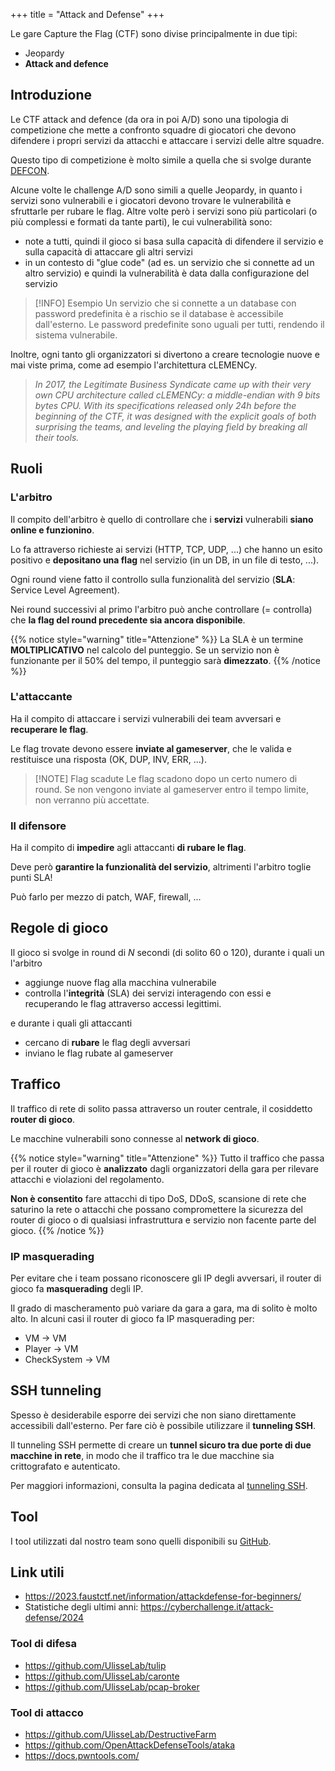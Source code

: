 +++
title = "Attack and Defense"
+++

Le gare Capture the Flag (CTF) sono divise principalmente in due tipi:

- Jeopardy
- **Attack and defence**

## Introduzione

Le CTF attack and defence (da ora in poi A/D) sono una tipologia di competizione che mette a confronto squadre di giocatori che devono difendere i propri servizi da attacchi e attaccare i servizi delle altre squadre.

Questo tipo di competizione è molto simile a quella che si svolge durante [DEFCON].

[DEFCON]: https://en.wikipedia.org/wiki/DEF_CON#Capture_the_flag

Alcune volte le challenge A/D sono simili a quelle Jeopardy, in quanto i servizi sono vulnerabili e i giocatori devono trovare le vulnerabilità e sfruttarle per rubare le flag. Altre volte però i servizi sono più particolari (o più complessi e formati da tante parti), le cui vulnerabilità sono:

- note a tutti, quindi il gioco si basa sulla capacità di difendere il servizio e sulla capacità di attaccare gli altri servizi
- in un contesto di "glue code" (ad es. un servizio che si connette ad un altro servizio) e quindi la vulnerabilità è data dalla configurazione del servizio

> [!INFO] Esempio
> Un servizio che si connette a un database con password predefinita è a rischio se il database è accessibile dall'esterno. Le password predefinite sono uguali per tutti, rendendo il sistema vulnerabile.

Inoltre, ogni tanto gli organizzatori si divertono a creare tecnologie nuove e mai viste prima, come ad esempio l'architettura cLEMENCy.

> _In 2017, the Legitimate Business Syndicate came up with their very own CPU architecture called cLEMENCy: a middle-endian with 9 bits bytes CPU. With its specifications released only 24h before the beginning of the CTF, it was designed with the explicit goals of both surprising the teams, and leveling the playing field by breaking all their tools._

## Ruoli

### L'arbitro

Il compito dell'arbitro è quello di controllare che i **servizi** vulnerabili **siano online e funzionino**.

Lo fa attraverso richieste ai servizi (HTTP, TCP, UDP, ...) che hanno un esito positivo e **depositano una flag** nel servizio (in un DB, in un file di testo, ...).

Ogni round viene fatto il controllo sulla funzionalità del servizio (**SLA**: Service Level Agreement).

Nei round successivi al primo l'arbitro può anche controllare (= controlla) che **la flag del round precedente sia ancora disponibile**.

{{% notice style="warning" title="Attenzione" %}}
La SLA è un termine **MOLTIPLICATIVO** nel calcolo del punteggio. Se un servizio non è funzionante per il 50% del tempo, il punteggio sarà **dimezzato**.
{{% /notice %}}

### L'attaccante

Ha il compito di attaccare i servizi vulnerabili dei team avversari e **recuperare le flag**.

Le flag trovate devono essere **inviate al gameserver**, che le valida e restituisce una risposta (OK, DUP, INV, ERR, ...).

> [!NOTE] Flag scadute
> Le flag scadono dopo un certo numero di round. Se non vengono inviate al gameserver entro il tempo limite, non verranno più accettate.

### Il difensore

Ha il compito di **impedire** agli attaccanti **di rubare le flag**.

Deve però **garantire la funzionalità del servizio**, altrimenti l'arbitro toglie punti SLA!

Può farlo per mezzo di patch, WAF, firewall, ...

## Regole di gioco

Il gioco si svolge in round di _N_ secondi (di solito 60 o 120), durante i quali un l'arbitro

- aggiunge nuove flag alla macchina vulnerabile
- controlla l'**integrità** (SLA) dei servizi interagendo con essi e recuperando le flag attraverso accessi legittimi.

e durante i quali gli attaccanti

- cercano di **rubare** le flag degli avversari
- inviano le flag rubate al gameserver

## Traffico

Il traffico di rete di solito passa attraverso un router centrale, il cosiddetto **router di gioco**.

Le macchine vulnerabili sono connesse al **network di gioco**.

{{% notice style="warning" title="Attenzione" %}}
Tutto il traffico che passa per il router di gioco è **analizzato** dagli organizzatori della gara per rilevare attacchi e violazioni del regolamento.

**Non è consentito** fare attacchi di tipo DoS, DDoS, scansione di rete che saturino la rete o attacchi che possano compromettere la sicurezza del router di gioco o di qualsiasi infrastruttura e servizio non facente parte del gioco.
{{% /notice %}}

### IP masquerading

Per evitare che i team possano riconoscere gli IP degli avversari, il router di gioco fa **masquerading** degli IP.

Il grado di mascheramento può variare da gara a gara, ma di solito è molto alto. In alcuni casi il router di gioco fa IP masquerading per:

- VM -> VM
- Player -> VM
- CheckSystem -> VM

## SSH tunneling

Spesso è desiderabile esporre dei servizi che non siano direttamente accessibili dall'esterno. Per fare ciò è possibile utilizzare il **tunneling SSH**.

Il tunneling SSH permette di creare un **tunnel sicuro tra due porte di due macchine in rete**, in modo che il traffico tra le due macchine sia crittografato e autenticato.

Per maggiori informazioni, consulta la pagina dedicata al [tunneling SSH](risorse/ssh/#ssh-tunneling).

## Tool

I tool utilizzati dal nostro team sono quelli disponibili su [GitHub](https://github.com/UlisseLab).

## Link utili

- <https://2023.faustctf.net/information/attackdefense-for-beginners/>
- Statistiche degli ultimi anni: <https://cyberchallenge.it/attack-defense/2024>

### Tool di difesa

- <https://github.com/UlisseLab/tulip>
- <https://github.com/UlisseLab/caronte>
- <https://github.com/UlisseLab/pcap-broker>

### Tool di attacco

- <https://github.com/UlisseLab/DestructiveFarm>
- <https://github.com/OpenAttackDefenseTools/ataka>
- <https://docs.pwntools.com/>
